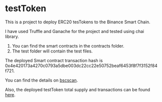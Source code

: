 # testToken
This is a project to deploy ERC20 tesTokens to the Binance Smart Chain.

I have used Truffle and Ganache for the project and tested using chai library.

1) You can find the smart contracts in the contracts folder.
2) The test folder will contain the test files.

The deployed Smart contract transaction hash is 0x4e420173a4270c0793a5dbe003dc22cc22e50752beaf6453f8f7f3152f84f721.

You can find the details on [bscscan](https://testnet.bscscan.com/tx/0x4e420173a4270c0793a5dbe003dc22cc22e50752beaf6453f8f7f3152f84f721).

Also, the deployed testToken total supply and transactions can be found [here](https://testnet.bscscan.com/token/0x10396f8fbf9902d3063910ee6ed0e75212ecc891).

